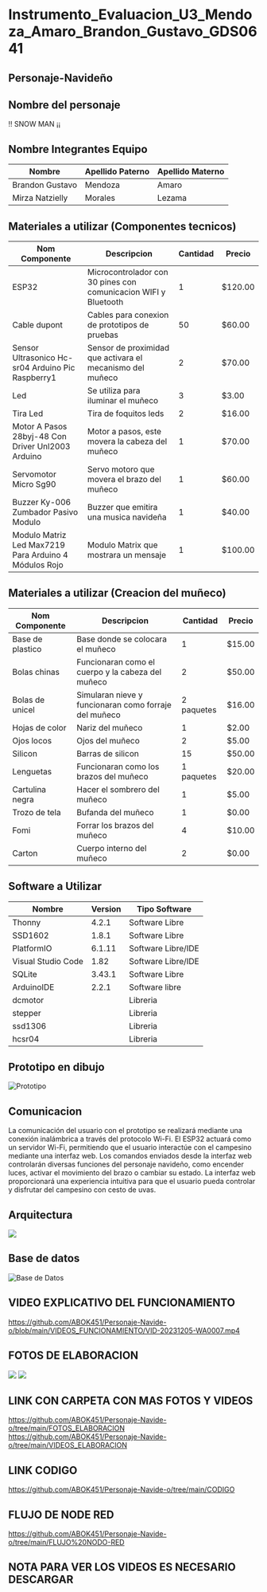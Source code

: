 # Instrumento_Evaluacion_U3_Mendoza_Amaro_Brandon_Gustavo_GDS0641

## Personaje-Navideño


## Nombre del personaje 

!!  SNOW MAN  ¡¡

##  Nombre Integrantes Equipo

|Nombre | Apellido Paterno | Apellido Materno |
|-|-|-|
|Brandon Gustavo|Mendoza|Amaro|
|Mirza Natzielly|Morales|Lezama|

## Materiales a utilizar (Componentes tecnicos)


|Nom Componente | Descripcion | Cantidad| Precio|
|-|-|-|-|
|ESP32|Microcontrolador con 30 pines con comunicacion WIFI y Bluetooth|1|$120.00|
|Cable dupont|Cables para conexion de prototipos de pruebas|50|$60.00|
|Sensor Ultrasonico Hc-sr04 Arduino Pic Raspberry1|Sensor de proximidad que activara el mecanismo del muñeco|2|$70.00|
|Led|Se utiliza para iluminar el muñeco|3|$3.00|
|Tira Led|Tira de foquitos leds|2|$16.00|
|Motor A Pasos 28byj-48 Con Driver Unl2003 Arduino|Motor a pasos, este movera la cabeza del muñeco|1|$70.00|
|Servomotor Micro Sg90 |Servo motoro que movera el brazo del muñeco|1|$60.00|
|Buzzer Ky-006 Zumbador Pasivo Modulo|Buzzer que emitira una musica navideña|1|$40.00|
|Modulo Matriz Led Max7219 Para Arduino 4 Módulos Rojo|Modulo Matrix que mostrara un mensaje|1|$100.00|

## Materiales a utilizar (Creacion del muñeco)


|Nom Componente | Descripcion | Cantidad| Precio|
|-|-|-|-|
|Base de plastico|Base donde se colocara el muñeco|1|$15.00|
|Bolas chinas|Funcionaran como el cuerpo y la cabeza del muñeco|2|$50.00|
|Bolas de unicel|Simularan nieve y funcionaran como forraje del muñeco |2 paquetes|$16.00|
|Hojas de color|Nariz del muñeco|1|$2.00|
|Ojos locos|Ojos del muñeco|2|$5.00|
|Silicon|Barras de silicon|15|$50.00|
|Lenguetas|Funcionaran como los brazos del muñeco|1 paquetes|$20.00|
|Cartulina negra|Hacer el sombrero del muñeco|1|$5.00|
|Trozo de tela|Bufanda del muñeco|1|$0.00|
|Fomi|Forrar los brazos del muñeco|4|$10.00|
|Carton|Cuerpo interno del muñeco|2|$0.00|


## Software a Utilizar
|Nombre|Version|Tipo Software|
|-|-|-|
|Thonny|4.2.1|Software Libre|
|SSD1602|1.8.1|Software Libre|
|PlatformIO|6.1.11|Software Libre/IDE|
|Visual Studio Code|1.82|Software Libre/IDE|
|SQLite|3.43.1|Software Libre|
|ArduinoIDE|2.2.1|Software libre|
|dcmotor||Libreria|
|stepper||Libreria|
|ssd1306||Libreria|
|hcsr04||Libreria|


## Prototipo en dibujo

![Prototipo](https://github.com/ABOK451/Personaje-Navide-o/blob/main/dibujo.jpg)


## Comunicacion
La comunicación del usuario con el prototipo se realizará mediante una conexión inalámbrica a través del protocolo Wi-Fi. El ESP32 actuará como un servidor Wi-Fi, permitiendo que el usuario interactúe con el campesino mediante una interfaz web. Los comandos enviados desde la interfaz web controlarán diversas funciones del personaje navideño, como encender luces, activar el movimiento del brazo o cambiar su estado. La interfaz web proporcionará una experiencia intuitiva para que el usuario pueda controlar y disfrutar del campesino con cesto de uvas.

## Arquitectura 
![](https://github.com/ABOK451/Personaje-Navide-o/blob/main/Imagen-de-Whats-App-2023-11-09-a-las-21-49-19-d4b6c808.jpg)





## Base de datos
![Base de Datos](https://github.com/ABOK451/Personaje-Navide-o/blob/main/imagen_2023-09-30_194854915.png)

## VIDEO EXPLICATIVO DEL FUNCIONAMIENTO 
https://github.com/ABOK451/Personaje-Navide-o/blob/main/VIDEOS_FUNCIONAMIENTO/VID-20231205-WA0007.mp4




## FOTOS DE ELABORACION 
![](https://github.com/ABOK451/Personaje-Navide-o/blob/main/FOTOS_ELABORACION/6c06d3ff-5138-4d80-bb30-e7ed9f47cac8.jpg)
![](https://github.com/ABOK451/Personaje-Navide-o/blob/main/FOTOS_ELABORACION/dbfdc08f-1d89-4905-bcf6-77d5526dd897.jpg)
## LINK CON CARPETA CON MAS FOTOS Y VIDEOS
https://github.com/ABOK451/Personaje-Navide-o/tree/main/FOTOS_ELABORACION
https://github.com/ABOK451/Personaje-Navide-o/tree/main/VIDEOS_ELABORACION
## LINK CODIGO 
https://github.com/ABOK451/Personaje-Navide-o/tree/main/CODIGO
## FLUJO DE NODE RED
https://github.com/ABOK451/Personaje-Navide-o/tree/main/FLUJO%20NODO-RED

## NOTA PARA VER LOS VIDEOS ES NECESARIO DESCARGAR
